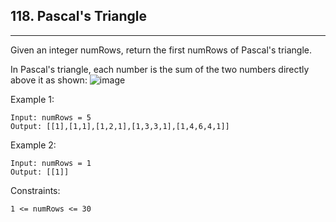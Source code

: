 ## 118. Pascal's Triangle
----

Given an integer numRows, return the first numRows of Pascal's triangle.

In Pascal's triangle, each number is the sum of the two numbers directly above it as shown:
![image](https://upload.wikimedia.org/wikipedia/commons/0/0d/PascalTriangleAnimated2.gif)

Example 1:

    Input: numRows = 5
    Output: [[1],[1,1],[1,2,1],[1,3,3,1],[1,4,6,4,1]]

Example 2:

    Input: numRows = 1
    Output: [[1]]
    

Constraints:

    1 <= numRows <= 30